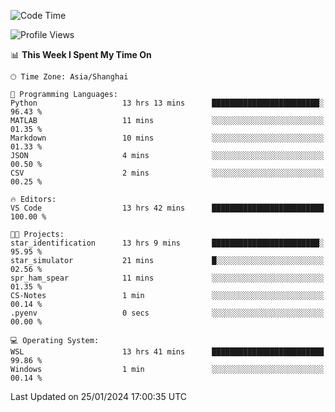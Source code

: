 <!--START_SECTION:waka-->
![Code Time](http://img.shields.io/badge/Code%20Time-1%2C466%20hrs%2040%20mins-blue)

![Profile Views](http://img.shields.io/badge/Profile%20Views-0-blue)

📊 **This Week I Spent My Time On** 

```text
🕑︎ Time Zone: Asia/Shanghai

💬 Programming Languages: 
Python                   13 hrs 13 mins      ████████████████████████░   96.43 % 
MATLAB                   11 mins             ░░░░░░░░░░░░░░░░░░░░░░░░░   01.35 % 
Markdown                 10 mins             ░░░░░░░░░░░░░░░░░░░░░░░░░   01.33 % 
JSON                     4 mins              ░░░░░░░░░░░░░░░░░░░░░░░░░   00.50 % 
CSV                      2 mins              ░░░░░░░░░░░░░░░░░░░░░░░░░   00.25 % 

🔥 Editors: 
VS Code                  13 hrs 42 mins      █████████████████████████   100.00 % 

🐱‍💻 Projects: 
star_identification      13 hrs 9 mins       ████████████████████████░   95.95 % 
star_simulator           21 mins             █░░░░░░░░░░░░░░░░░░░░░░░░   02.56 % 
spr_ham_spear            11 mins             ░░░░░░░░░░░░░░░░░░░░░░░░░   01.35 % 
CS-Notes                 1 min               ░░░░░░░░░░░░░░░░░░░░░░░░░   00.14 % 
.pyenv                   0 secs              ░░░░░░░░░░░░░░░░░░░░░░░░░   00.00 % 

💻 Operating System: 
WSL                      13 hrs 41 mins      █████████████████████████   99.86 % 
Windows                  1 min               ░░░░░░░░░░░░░░░░░░░░░░░░░   00.14 % 
```


 Last Updated on 25/01/2024 17:00:35 UTC
<!--END_SECTION:waka-->
